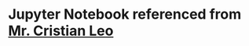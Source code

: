 # Jupyter Notebook referenced from [Mr. Cristian Leo](https://towardsdatascience.com/the-math-behind-neural-networks-a34a51b93873)
